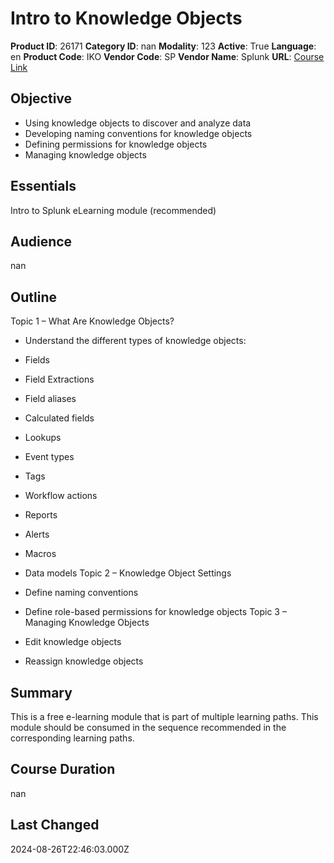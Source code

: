 # Intro to Knowledge Objects

**Product ID**: 26171
**Category ID**: nan
**Modality**: 123
**Active**: True
**Language**: en
**Product Code**: IKO
**Vendor Code**: SP
**Vendor Name**: Splunk
**URL**: [Course Link](https://www.fastlaneus.com/product/splunk-iko)

## Objective
- Using knowledge objects to discover and analyze data
- Developing naming conventions for knowledge objects
- Defining permissions for knowledge objects
- Managing knowledge objects

## Essentials
Intro to Splunk eLearning module (recommended)

## Audience
nan

## Outline
Topic 1 – What Are Knowledge Objects?


- Understand the different types of knowledge objects:
- Fields
- Field Extractions
- Field aliases
- Calculated fields
- Lookups
- Event types
- Tags
- Workflow actions
- Reports
- Alerts
- Macros
- Data models
Topic 2 – Knowledge Object Settings


- Define naming conventions
- Define role-based permissions for knowledge objects
Topic 3 – Managing Knowledge Objects


- Edit knowledge objects
- Reassign knowledge objects

## Summary
This is a free e-learning module that is part of multiple learning paths. This module should be consumed in the sequence recommended in the corresponding learning paths.

## Course Duration
nan

## Last Changed
2024-08-26T22:46:03.000Z
